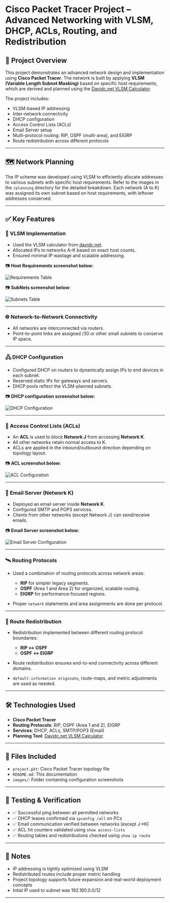 # Cisco Packet Tracer Project – Advanced Networking with VLSM, DHCP, ACLs, Routing, and Redistribution

## 🔧 Project Overview

This project demonstrates an advanced network design and implementation using **Cisco Packet Tracer**. The network is built by applying **VLSM (Variable Length Subnet Masking)** based on specific host requirements, which are derived and planned using the [Davidc.net VLSM Calculator](https://www.davidc.net/sites/default/vlsmcalc.htm).

The project includes:
- VLSM-based IP addressing
- Inter-network connectivity
- DHCP configuration
- Access Control Lists (ACLs)
- Email Server setup
- Multi-protocol routing: RIP, OSPF (multi-area), and EIGRP
- Route redistribution across different protocols

---

## 🗺️ Network Planning

The IP scheme was developed using VLSM to efficiently allocate addresses to various subnets with specific host requirements. Refer to the images in the `/planning` directory for the detailed breakdown. Each network (A to K) was assigned its own subnet based on host requirements, with leftover addresses conserved.

---

## ✅ Key Features

### 📐 VLSM Implementation
- Used the VLSM calculator from [davidc.net](https://www.davidc.net/sites/default/vlsmcalc.htm).
- Allocated IPs to networks A–K based on exact host counts.
- Ensured minimal IP wastage and scalable addressing.
  
📷 **Host Requirements screenshot below:**

![Requirements Table](images/Host_Requirements.PNG)

📷 **SubNets screenshot below:**

![Subnets Table](images/VLSM.PNG)

---

### 🌐 Network-to-Network Connectivity
- All networks are interconnected via routers.
- Point-to-point links are assigned /30 or other small subnets to conserve IP space.

---

### 🖧 DHCP Configuration
- Configured DHCP on routers to dynamically assign IPs to end devices in each subnet.
- Reserved static IPs for gateways and servers.
- DHCP pools reflect the VLSM-planned subnets.

📷 **DHCP configuration screenshot below:**

![DHCP Configuration](images/DHCP_CONFIG.png)

---

### 🔐 Access Control Lists (ACLs)
- An **ACL** is used to block **Network J** from accessing **Network K**.
- All other networks retain normal access to K.
- ACLs are applied in the inbound/outbound direction depending on topology layout.

📷 **ACL screenshot below:**

![ACL Configuration](images/ACL_.png)

---

### 📧 Email Server (Network K)
- Deployed an email server inside **Network K**.
- Configured SMTP and POP3 services.
- Clients from other networks (except Network J) can send/receive emails.

📷 **Email Server screenshot below:**

![Email Server Configuration](images/EMAIL_CONFIG.png)

---

### 🛰️ Routing Protocols
- Used a combination of routing protocols across network areas:
  - **RIP** for simpler legacy segments.
  - **OSPF** (Area 1 and Area 2) for organized, scalable routing.
  - **EIGRP** for performance-focused regions.
  
- Proper `network` statements and area assignments are done per protocol.

---

### 🔁 Route Redistribution
- Redistribution implemented between different routing protocol boundaries:
  - **RIP ↔ OSPF**
  - **OSPF ↔ EIGRP**
  
- Route redistribution ensures end-to-end connectivity across different domains.
- `default-information originate`, route-maps, and metric adjustments are used as needed.

---

## 🛠️ Technologies Used

- **Cisco Packet Tracer**
- **Routing Protocols**: RIP, OSPF (Area 1 and 2), EIGRP
- **Services**: DHCP, ACLs, SMTP/POP3 (Email)
- **Planning Tool**: [Davidc.net VLSM Calculator](https://www.davidc.net/sites/default/vlsmcalc.htm)

---

## 📂 Files Included

- `project.pkt`: Cisco Packet Tracer topology file
- `README.md`: This documentation
- `images/`: Folder containing configuration screenshots

---

## 🚦 Testing & Verification

- ✅ Successful ping between all permitted networks
- ✅ DHCP leases confirmed via `ipconfig /all` on PCs
- ✅ Email communication verified between networks (except J→K)
- ✅ ACL hit counters validated using `show access-lists`
- ✅ Routing tables and redistributions checked using `show ip route`

---

## 📌 Notes

- IP addressing is tightly optimized using VLSM
- Redistributed routes include proper metric handling
- Project topology supports future expansion and real-world deployment concepts
- Intial IP used to subnet was 192.160.0.0/12
---

